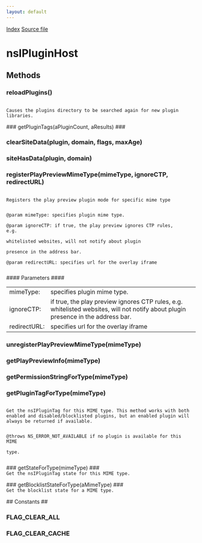```yaml
---
layout: default
---
```

<div id='links'><a href="../index.html">Index</a>
<a href="http://dxr.mozilla.org/mozilla-central/source/dom/plugins/base/nsIPluginHost.idl">Source file</a>
</div>

# nsIPluginHost #

## Methods ##

### reloadPlugins() ###
<code>  
Causes the plugins directory to be searched again for new plugin   
libraries.  
  
</code>
### getPluginTags(aPluginCount, aResults) ###

### clearSiteData(plugin, domain, flags, maxAge) ###

### siteHasData(plugin, domain) ###

### registerPlayPreviewMimeType(mimeType, ignoreCTP, redirectURL) ###
<code>  
Registers the play preview plugin mode for specific mime type  
  
@param mimeType: specifies plugin mime type.  
@param ignoreCTP: if true, the play preview ignores CTP rules, e.g.  
whitelisted websites, will not notify about plugin  
presence in the address bar.  
@param redirectURL: specifies url for the overlay iframe  
  
</code>
#### Parameters ####

<table>

<tr>
<td>mimeType:</td>
<td>specifies plugin mime type.  
</td>
</tr>

<tr>
<td>ignoreCTP:</td>
<td>if true, the play preview ignores CTP rules, e.g.  
whitelisted websites, will not notify about plugin  
presence in the address bar.  
</td>
</tr>

<tr>
<td>redirectURL:</td>
<td>specifies url for the overlay iframe  
</td>
</tr>

</table>

### unregisterPlayPreviewMimeType(mimeType) ###

### getPlayPreviewInfo(mimeType) ###

### getPermissionStringForType(mimeType) ###

### getPluginTagForType(mimeType) ###
<code>  
Get the nsIPluginTag for this MIME type. This method works with both  
enabled and disabled/blocklisted plugins, but an enabled plugin will  
always be returned if available.  
  
@throws NS_ERROR_NOT_AVAILABLE if no plugin is available for this MIME  
        type.  
  
</code>
### getStateForType(mimeType) ###
<code>  
Get the nsIPluginTag state for this MIME type.  
  
</code>
### getBlocklistStateForType(aMimeType) ###
<code>  
Get the blocklist state for a MIME type.  
  
</code>
## Constants ##

### FLAG_CLEAR_ALL ###

### FLAG_CLEAR_CACHE ###
